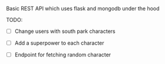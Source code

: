 Basic REST API which uses flask and mongodb under the hood

TODO:
- [ ] Change users with south park characters
- [ ] Add a superpower to each character
- [ ] Endpoint for fetching random character
      
